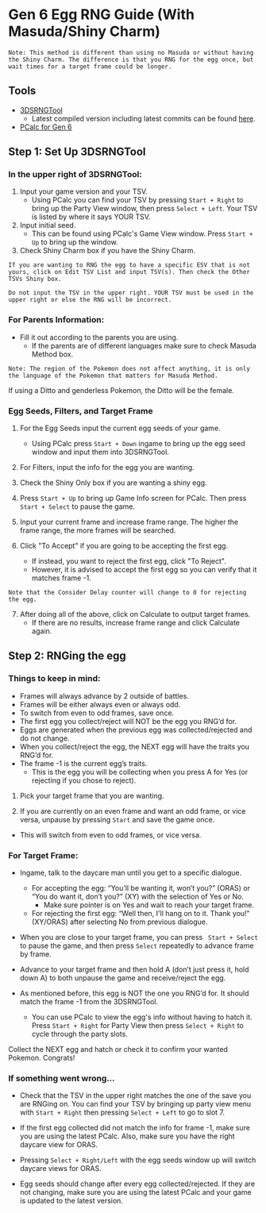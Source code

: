 # Gen 6 Egg RNG Guide (With Masuda/Shiny Charm)

```
Note: This method is different than using no Masuda or without having the Shiny Charm. The difference is that you RNG for the egg once, but wait times for a target frame could be longer.
```

## Tools

- [3DSRNGTool](https://github.com/wwwwwwzx/3DSRNGTool/releases)
    - Latest compiled version including latest commits can be found [here](https://ci.appveyor.com/project/wwwwwwzx/3dsrngtool/build/artifacts).
- [PCalc for Gen 6](https://gbatemp.net/threads/pokecalcntr-for-gen-6-the-rng-tool-suite-for-the-3ds.473221/)

## Step 1: Set Up 3DSRNGTool

### In the upper right of 3DSRNGTool:

1. Input your game version and your TSV.
    - Using PCalc you can find your TSV by pressing `Start + Right` to bring up the Party View window, then press `Select + Left`. Your TSV is listed by where it says YOUR TSV.
2. Input initial seed.
    - This can be found using PCalc's Game View window. Press `Start + Up` to bring up the window.
3. Check Shiny Charm box if you have the Shiny Charm.

```
If you are wanting to RNG the egg to have a specific ESV that is not yours, click on Edit TSV List and input TSV(s). Then check the Other TSVs Shiny box.

Do not input the TSV in the upper right. YOUR TSV must be used in the upper right or else the RNG will be incorrect.
```

### For Parents Information:

  - Fill it out according to the parents you are using.
    - If the parents are of different languages make sure to check Masuda Method box.

```
Note: The region of the Pokemon does not affect anything, it is only the language of the Pokemon that matters for Masuda Method.
```

If using a Ditto and genderless Pokemon, the Ditto will be the female.

### Egg Seeds, Filters, and Target Frame

1. For the Egg Seeds input the current egg seeds of your game.
    - Using PCalc press `Start + Down` ingame to bring up the egg seed window and input them into 3DSRNGTool.

2. For Filters, input the info for the egg you are wanting.

3. Check the Shiny Only box if you are wanting a shiny egg.

4. Press `Start + Up` to bring up Game Info screen for PCalc. Then press `Start + Select` to pause the game.

5. Input your current frame and increase frame range. The higher the frame range, the more frames will be searched.

6. Click "To Accept" if you are going to be accepting the first egg.    
    - If instead, you want to reject the first egg, click "To Reject".
    - However, it is advised to accept the first egg so you can verify that it matches frame -1.

```    
Note that the Consider Delay counter will change to 0 for rejecting the egg.
```

7. After doing all of the above, click on Calculate to output target frames.
    - If there are no results, increase frame range and click Calculate again.

## Step 2: RNGing the egg

### Things to keep in mind:

  - Frames will always advance by 2 outside of battles.
  - Frames will be either always even or always odd.
  - To switch from even to odd frames, save once.
  - The first egg you collect/reject will NOT be the egg you RNG’d for.
  - Eggs are generated when the previous egg was collected/rejected and do not change.
  - When you collect/reject the egg, the NEXT egg will have the traits you RNG’d for.
  - The frame -1 is the current egg’s traits.
    - This is the egg you will be collecting when you press A for Yes (or rejecting if you chose to reject).

1. Pick your target frame that you are wanting.

2. If you are currently on an even frame and want an odd frame, or vice versa, unpause by pressing `Start` and save the game once.
  - This will switch from even to odd frames, or vice versa.

### For Target Frame:

  - Ingame, talk to the daycare man until you get to a specific dialogue.
    - For accepting the egg: “You’ll be wanting it, won’t you?” (ORAS) or “You do want it, don’t you?” (XY) with the selection of Yes or No.  
      - Make sure pointer is on Yes and wait to reach your target frame.
    - For rejecting the first egg: “Well then, I'll hang on to it. Thank you!” (XY/ORAS) after selecting No from previous dialogue.

  - When you are close to your target frame, you can press ` Start + Select` to pause the game, and then press `Select` repeatedly to advance frame by frame.

  - Advance to your target frame and then hold A (don’t just press it, hold down A) to both unpause the game and receive/reject the egg.

  - As mentioned before, this egg is NOT the one you RNG’d for. It should match the frame -1 from the 3DSRNGTool.
    - You can use PCalc to view the egg's info without having to hatch it. Press `Start + Right` for Party View then press `Select + Right` to cycle through the party slots.

Collect the NEXT egg and hatch or check it to confirm your wanted Pokemon. Congrats!


### If something went wrong…

  - Check that the TSV in the upper right matches the one of the save you are RNGing on. You can find your TSV by bringing up party view menu with `Start + Right` then pressing `Select + Left` to go to slot 7.

  - If the first egg collected did not match the info for frame -1, make sure you are using the latest PCalc. Also, make sure you have the right daycare view for ORAS.

  - Pressing `Select + Right/Left` with the egg seeds window up will switch daycare views for ORAS.

  - Egg seeds should change after every egg collected/rejected. If they are not changing, make sure you are using the latest PCalc and your game is updated to the latest version.
